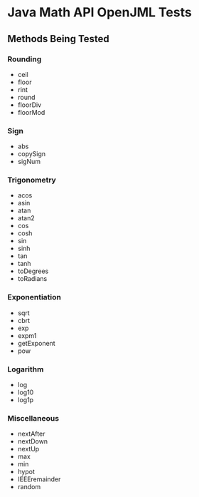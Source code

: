 # Java Math API OpenJML Tests

## Methods Being Tested

### Rounding

- ceil
- floor
- rint
- round
- floorDiv
- floorMod

### Sign

- abs
- copySign
- sigNum

### Trigonometry

- acos
- asin
- atan
- atan2
- cos
- cosh
- sin
- sinh
- tan
- tanh
- toDegrees
- toRadians

### Exponentiation

- sqrt
- cbrt
- exp
- expm1
- getExponent
- pow

### Logarithm

- log
- log10
- log1p

### Miscellaneous

- nextAfter
- nextDown
- nextUp
- max
- min
- hypot
- IEEEremainder
- random